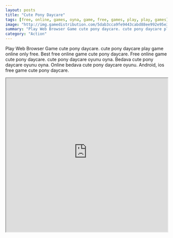 ```yaml
---
layout: posts
title: "Cute Pony Daycare"
tags: [free, online, games, oyna, game, free, games, play, play, games]
image: "http://img.gamedistribution.com/5dab3cca9fe9443cabd88ee992e95e3d.jpg"
summary: "Play Web Browser Game cute pony daycare. cute pony daycare play game online only free. Best free online game cute pony daycare. Free online game cute pony daycare. cute pony daycare oyunu oyna. Bedava cute pony daycare oyunu oyna. Online bedava cute pony daycare oyunu. Android, ios free game cute pony daycare."
category: "Action"
---
```


Play Web Browser Game cute pony daycare. cute pony daycare play game online only free. Best free online game cute pony daycare. Free online game cute pony daycare. cute pony daycare oyunu oyna. Bedava cute pony daycare oyunu oyna. Online bedava cute pony daycare oyunu. Android, ios free game cute pony daycare.

<iframe width="100%" height="480px;" src="http://flash.gamedistribution.com?game=5dab3cca9fe9443cabd88ee992e95e3d"></iframe>